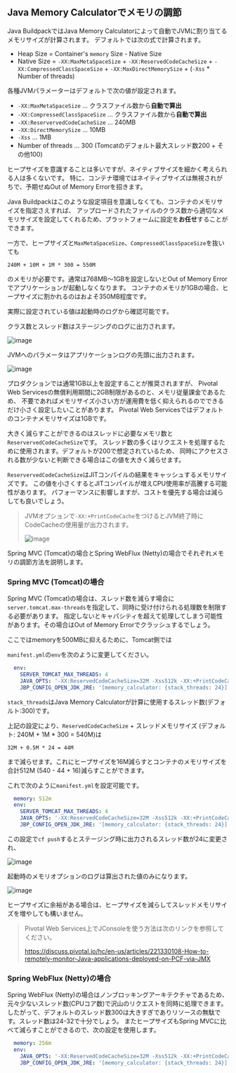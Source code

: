 ## Java Memory Calculatorでメモリの調節

Java BuildpackではJava Memory Calculatorによって自動でJVMに割り当てるメモリサイズが計算されます。
デフォルトでは次の式で計算されます。

* Heap Size = Container's `memory` Size - Native Size
* Native Size = `-XX:MaxMetaSpaceSize` + `-XX:ReservedCodeCacheSize` + `-XX:CompressedClassSpaceSize` + `-XX:MaxDirectMemorySize` + (`-Xss` * Number of threads)

各種JVMパラメーターはデフォルトで次の値が設定されます。

* `-XX:MaxMetaSpaceSize`  ... クラスファイル数から**自動で算出**
* `-XX:CompressedClassSpaceSize` ... クラスファイル数から**自動で算出**
* `-XX:ReservervedCodeCacheSize` ... 240MB
* `-XX:DirectMemorySize` ... 10MB
* `-Xss` ... 1MB
* Number of threads ... 300 (Tomcatのデフォルト最大スレッド数200 + その他100)


ヒープサイズを意識することは多いですが、ネイティブサイズを細かく考えられる人は多くないです。
特に、コンテナ環境ではネイティブサイズは無視されがちで、予期せぬOut of Memory Errorを招きます。

Java Buildpackはこのような設定項目を意識しなくても、コンテナのメモリサイズを指定さえすれば、
アップロードされたファイルのクラス数から適切なメモリサイズを設定してくれるため、プラットフォームに設定を**お任せ**することができます。

一方で、ヒープサイズと`MaxMetaSpaceSize`、`CompressedClassSpaceSize`を抜いても

```
240M + 10M + 1M * 300 = 550M
```

のメモリが必要です。通常は768MB〜1GBを設定しないとOut of Memory Errorでアプリケーションが起動しなくなります。
コンテナのメモリが1GBの場合、ヒープサイズに割かれるのはおよそ350MB程度です。

実際に設定されている値は起動時のログから確認可能です。

クラス数とスレッド数はステージングのログに出力されます。

![image](https://user-images.githubusercontent.com/106908/35510377-2db19610-053b-11e8-8758-4263e2e0ab85.png)

JVMへのパラメータはアプリケーションログの先頭に出力されます。

![image](https://user-images.githubusercontent.com/106908/35510357-1c1d8300-053b-11e8-8123-134897d33c9e.png)


プロダクションでは通常1GB以上を設定することが推奨されますが、
Pivotal Web Servicesの無償利用期間に2GB制限があるのと、メモリ従量課金であるため、
不要であればメモリサイズ小さい方が運用費を低く抑えられるのでできるだけ小さく設定したいことがあります。
Pivotal Web Servicesではデフォルトのコンテナメモリサイズは1GBです。

大きく減らすことができるのはスレッドに必要なメモリ数と`ReservervedCodeCacheSize`です。
スレッド数の多くはリクエストを処理するために使用されます。デフォルトが200で想定されているため、
同時にアクセスされる数が少ないと判断できる場合はこの値を大きく減らせます。

`ReservervedCodeCacheSize`はJITコンパイルの結果をキャッシュするメモリサイズです。
この値を小さくするとJITコンパイルが増えCPU使用率が高騰する可能性があります。
パフォーマンスに影響しますが、コストを優先する場合は減らしても良いでしょう。

> JVMオプションで`-XX:+PrintCodeCache`をつけるとJVM終了時にCodeCacheの使用量が出力されます。
> 
> ![image](https://user-images.githubusercontent.com/106908/35508867-56ea108a-0535-11e8-835e-4751f11213fc.png)


Spring MVC (Tomcat)の場合とSpring WebFlux (Netty)の場合でそれぞれメモリの調節方法を説明します。

### Spring MVC (Tomcat)の場合

Spring MVC (Tomcat)の場合は、スレッド数を減らす場合に`server.tomcat.max-threads`を指定して、同時に受け付けられる処理数を制限する必要があります。
指定しないとキャパシティを超えて処理してしまう可能性があります。その場合はOut of Memory Errorでクラッシュするでしょう。

ここではmemoryを500MBに抑えるために、Tomcat側では


`manifest.yml`の`env`を次のように変更してください。

``` yaml
  env:
    SERVER_TOMCAT_MAX_THREADS: 4
    JAVA_OPTS: '-XX:ReservedCodeCacheSize=32M -Xss512k -XX:+PrintCodeCache'
    JBP_CONFIG_OPEN_JDK_JRE: '[memory_calculator: {stack_threads: 24}]' # 4 (tomcat) + 20 (etc)
```

`stack_threads`はJava Memory Calculatorが計算に使用するスレッド数(デフォルト:300)です。

上記の設定により、`ReservedCodeCacheSize` + スレッドメモリサイズ (デフォルト: 240M + 1M * 300 = 540M)は

```
32M + 0.5M * 24 = 44M
```

まで減らせます。これにヒープサイズを16M減らすとコンテナのメモリサイズを合計512M (540 - 44 + 16)減らすことができます。


これで次のように`manifest.yml`を設定可能です。

``` yaml
  memory: 512m
  env:
    SERVER_TOMCAT_MAX_THREADS: 4
    JAVA_OPTS: '-XX:ReservedCodeCacheSize=32M -Xss512k -XX:+PrintCodeCache'
    JBP_CONFIG_OPEN_JDK_JRE: '[memory_calculator: {stack_threads: 24}]' # 4 (tomcat) + 20 (etc)
```

この設定で`cf push`するとステージング時に出力されるスレッド数が24に変更され、

![image](https://user-images.githubusercontent.com/106908/35510303-eaf703fa-053a-11e8-8302-a9e8cf162283.png)

起動時のメモリオプションのログは算出された値のみになります。

![image](https://user-images.githubusercontent.com/106908/35510342-0ee80b60-053b-11e8-8b51-131f74ad55fd.png)


ヒープサイズに余裕がある場合は、ヒープサイズを減らしてスレッドメモリサイズを増やしても構いません。

> Pivotal Web Services上でJConsoleを使う方法は次のリンクを参照してください。
>
> https://discuss.pivotal.io/hc/en-us/articles/221330108-How-to-remotely-monitor-Java-applications-deployed-on-PCF-via-JMX

### Spring WebFlux (Netty)の場合

Spring WebFlux (Netty)の場合はノンブロッキングアーキテクチャであるため、元々少ないスレッド数(CPUコア数)で沢山のリクエストを同時に処理できます。
したがって、デフォルトのスレッド数300は大きすぎでありリソースの無駄です。スレッド数は24-32で十分でしょう。
またヒープサイズもSpring MVCに比べて減らすことができるので、次の設定を使用します。

``` yaml
  memory: 256m
  env:
    JAVA_OPTS: '-XX:ReservedCodeCacheSize=32M -Xss512k -XX:+PrintCodeCache'
    JBP_CONFIG_OPEN_JDK_JRE: '[memory_calculator: {stack_threads: 24}]' # 4 (core) + 20 (etc)
```
